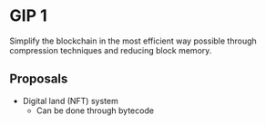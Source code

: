 # GIP 1

Simplify the blockchain in the most efficient way possible through compression techniques and reducing block memory.

## Proposals

- Digital land (NFT) system
	* Can be done through bytecode
